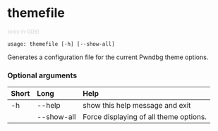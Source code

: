 <!-- THIS PART OF THIS FILE IS AUTOGENERATED. DO NOT MODIFY IT. See scripts/generate-docs.sh -->
# themefile
<small style="color: lightgray;">(only in GDB)</small>

```text
usage: themefile [-h] [--show-all]

```

Generates a configuration file for the current Pwndbg theme options.
### Optional arguments

|Short|Long|Help|
| :--- | :--- | :--- |
|-h|--help|show this help message and exit|
||--show-all|Force displaying of all theme options.|

<!-- END OF AUTOGENERATED PART. Do not modify this line or the line below, they mark the end of the auto-generated part of the file. If you want to extend the documentation in a way which cannot easily be done by adding to the command help description, write below the following line. -->
<!-- ------------\>8---- ----\>8---- ----\>8------------ -->
